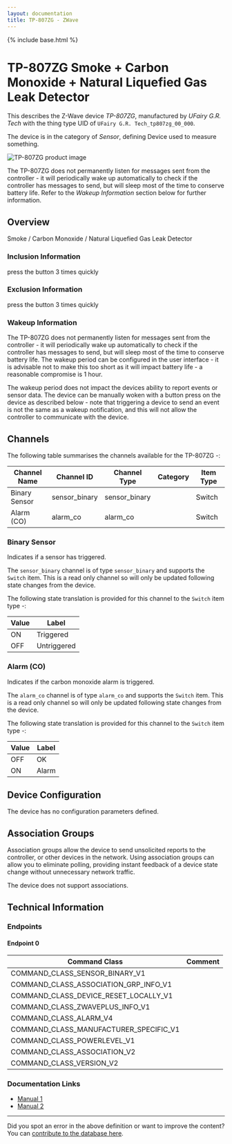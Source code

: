 ```yaml
---
layout: documentation
title: TP-807ZG - ZWave
---
```


{% include base.html %}

# TP-807ZG Smoke + Carbon Monoxide + Natural Liquefied Gas Leak Detector
This describes the Z-Wave device *TP-807ZG*, manufactured by *UFairy G.R. Tech* with the thing type UID of ```UFairy G.R. Tech_tp807zg_00_000```.

The device is in the category of *Sensor*, defining Device used to measure something.

![TP-807ZG product image](https://opensmarthouse.org/assets/zwave/attachments/837/HTB1GQhFRFXXXXXDapXXq6xXFXXXN.jpg)


The TP-807ZG does not permanently listen for messages sent from the controller - it will periodically wake up automatically to check if the controller has messages to send, but will sleep most of the time to conserve battery life. Refer to the *Wakeup Information* section below for further information.

## Overview

Smoke / Carbon Monoxide / Natural Liquefied Gas Leak Detector

### Inclusion Information

press the button 3 times quickly

### Exclusion Information

press the button 3 times quickly

### Wakeup Information

The TP-807ZG does not permanently listen for messages sent from the controller - it will periodically wake up automatically to check if the controller has messages to send, but will sleep most of the time to conserve battery life. The wakeup period can be configured in the user interface - it is advisable not to make this too short as it will impact battery life - a reasonable compromise is 1 hour.

The wakeup period does not impact the devices ability to report events or sensor data. The device can be manually woken with a button press on the device as described below - note that triggering a device to send an event is not the same as a wakeup notification, and this will not allow the controller to communicate with the device.

## Channels

The following table summarises the channels available for the TP-807ZG -:

| Channel Name | Channel ID | Channel Type | Category | Item Type |
|--------------|------------|--------------|----------|-----------|
| Binary Sensor | sensor_binary | sensor_binary |  | Switch | 
| Alarm (CO) | alarm_co | alarm_co |  | Switch | 

### Binary Sensor
Indicates if a sensor has triggered.

The ```sensor_binary``` channel is of type ```sensor_binary``` and supports the ```Switch``` item. This is a read only channel so will only be updated following state changes from the device.

The following state translation is provided for this channel to the ```Switch``` item type -:

| Value | Label     |
|-------|-----------|
| ON | Triggered |
| OFF | Untriggered |

### Alarm (CO)
Indicates if the carbon monoxide alarm is triggered.

The ```alarm_co``` channel is of type ```alarm_co``` and supports the ```Switch``` item. This is a read only channel so will only be updated following state changes from the device.

The following state translation is provided for this channel to the ```Switch``` item type -:

| Value | Label     |
|-------|-----------|
| OFF | OK |
| ON | Alarm |



## Device Configuration

The device has no configuration parameters defined.

## Association Groups

Association groups allow the device to send unsolicited reports to the controller, or other devices in the network. Using association groups can allow you to eliminate polling, providing instant feedback of a device state change without unnecessary network traffic.

The device does not support associations.
## Technical Information

### Endpoints

#### Endpoint 0

| Command Class | Comment |
|---------------|---------|
| COMMAND_CLASS_SENSOR_BINARY_V1| |
| COMMAND_CLASS_ASSOCIATION_GRP_INFO_V1| |
| COMMAND_CLASS_DEVICE_RESET_LOCALLY_V1| |
| COMMAND_CLASS_ZWAVEPLUS_INFO_V1| |
| COMMAND_CLASS_ALARM_V4| |
| COMMAND_CLASS_MANUFACTURER_SPECIFIC_V1| |
| COMMAND_CLASS_POWERLEVEL_V1| |
| COMMAND_CLASS_ASSOCIATION_V2| |
| COMMAND_CLASS_VERSION_V2| |

### Documentation Links

* [Manual 1](https://www.opensmarthouse.org/zwavedatabase/837/TP-807ZG-1.pdf)
* [Manual 2](https://www.opensmarthouse.org/zwavedatabase/837/TP-807ZG-2.pdf)

---

Did you spot an error in the above definition or want to improve the content?
You can [contribute to the database here](https://www.opensmarthouse.org/zwavedatabase/837).
